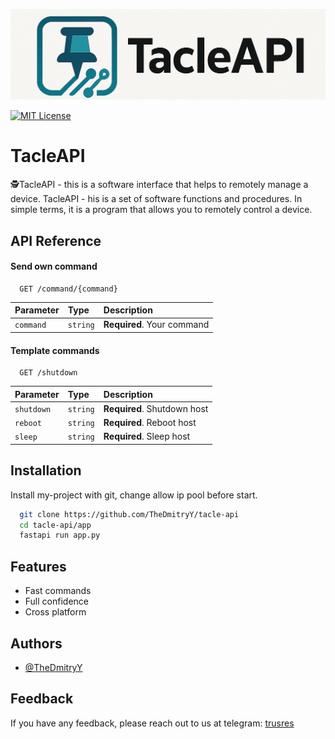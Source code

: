 
![Logo](/logos.png)


[![MIT License](https://img.shields.io/badge/License-MIT-green.svg)](https://choosealicense.com/licenses/mit/)


# TacleAPI

🕵️TacleAPI - this is a software interface that helps to remotely manage a device. TacleAPI - his is a set of software functions and procedures. In simple terms, it is a program that allows you to remotely control a device.

## API Reference

#### Send own command

```http
  GET /command/{command}
```

| Parameter | Type     | Description                |
| :-------- | :------- | :------------------------- |
| `command` | `string` | **Required**. Your command |

#### Template commands

```http
  GET /shutdown
```

| Parameter | Type     | Description                       |
| :-------- | :------- | :-------------------------------- |
| `shutdown`      | `string` | **Required**. Shutdown host |
| `reboot`      | `string` | **Required**. Reboot host |
| `sleep`      | `string` | **Required**. Sleep host |




## Installation

Install my-project with git, change allow ip pool before start.

```bash
  git clone https://github.com/TheDmitryY/tacle-api
  cd tacle-api/app
  fastapi run app.py
```
    
## Features

- Fast commands
- Full confidence
- Cross platform


## Authors

- [@TheDmitryY](https://www.github.com/TheDmitryY)

## Feedback

If you have any feedback, please reach out to us at telegram: [trusres](https://t.me/trusres)

